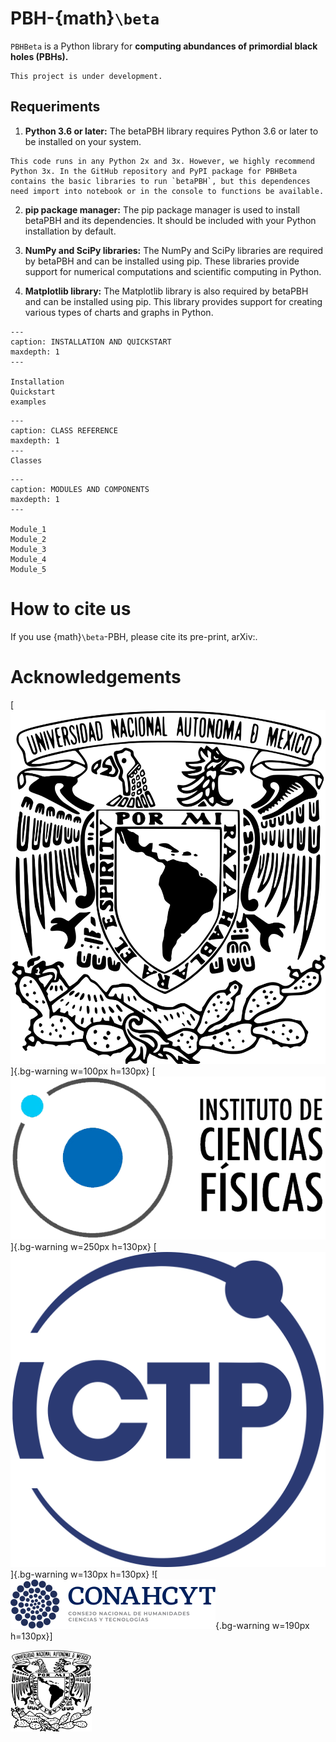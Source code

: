 # PBH-{math}`\beta`

`PBHBeta` is a Python library for **computing abundances of primordial black holes 
(PBHs).** 


```{warning}
This project is under development.
```

## Requeriments

1. **Python 3.6 or later:** The betaPBH library requires Python 3.6 or later to be installed on your system.

```{note}
This code runs in any Python 2x and 3x. However, we highly recommend Python 3x. In the GitHub repository and PyPI package for PBHBeta contains the basic libraries to run `betaPBH`, but this dependences need import into notebook or in the console to functions be available.
```

2. **pip package manager:** The pip package manager is used to install betaPBH and its dependencies. It should be included with your Python installation by default.

3. **NumPy and SciPy libraries:** The NumPy and SciPy libraries are required by betaPBH and can be installed using pip. These libraries provide support for numerical computations and scientific computing in Python.

4. **Matplotlib library:** The Matplotlib library is also required by betaPBH and can be installed using pip. This library provides support for creating various types of charts and graphs in Python.


```{toctree}
---
caption: INSTALLATION AND QUICKSTART
maxdepth: 1
---

Installation
Quickstart
examples
```

```{toctree}
---
caption: CLASS REFERENCE
maxdepth: 1 
---
Classes
```

```{toctree}
---
caption: MODULES AND COMPONENTS
maxdepth: 1
---

Module_1
Module_2
Module_3
Module_4
Module_5
```


# How to cite us

If you use {math}`\beta`-PBH, please cite its pre-print, arXiv:.


# Acknowledgements

[![UNAM](img/UNAM.png)]{.bg-warning w=100px h=130px}
[![UNAM](img/ICF.png)]{.bg-warning w=250px h=130px}
[![UNAM](img/ICTP.svg)]{.bg-warning w=130px h=130px}
![![UNAM](img/CONAHCYT.svg){.bg-warning w=190px h=130px}]



<img src="img/UNAM.png" alt="UNAM" height="130px" width="130px" target="https://www.unam.mx/" class="bg-primary">

